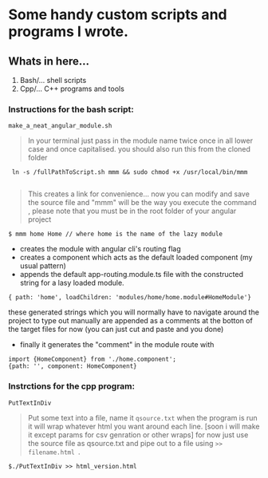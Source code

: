 # Some handy custom scripts and programs I wrote.

## Whats in here...
1. Bash/... shell scripts
2. Cpp/... C++ programs and tools


### Instructions for the bash script: 
` make_a_neat_angular_module.sh ` 
> In your terminal just pass in the module name twice once in all lower case and once capitalised. you should also run this from the cloned folder
```
 ln -s /fullPathToScript.sh mmm && sudo chmod +x /usr/local/bin/mmm
 
 ```
> This creates a link for convenience... now you can modify and save the source file and "mmm" will be the way you execute the command , please note that you must be in the root folder of your angular project
``` 
$ mmm home Home // where home is the name of the lazy module

```
* creates the module with angular cli's routing flag
* creates a component which acts as the default loaded component (my usual pattern)
* appends the default app-routing.module.ts file with the constructed string for a lasy loaded module.
 ```
 { path: 'home', loadChildren: 'modules/home/home.module#HomeModule'}
 ```
 these generated strings which you will normally have to navigate around the project to type out manually are appended as a comments at the botton of the target files for now (you can just cut and paste and you done)
* finally it generates the "comment" in the module route with 
```
import {HomeComponent} from './home.component';
{path: '', component: HomeComponent}

```

### Instrctions for the cpp program:
` PutTextInDiv ` 

> Put some text into a file, name it `qsource.txt` when the program is run it will wrap whatever html you want around each line. [soon i will make it except params for csv genration or other wraps] for now just use the source file as qsource.txt and pipe out to a file using `>> filename.html `.
```
$./PutTextInDiv >> html_version.html

```



